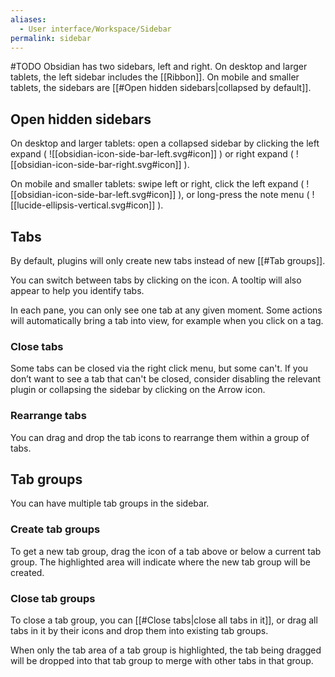 ```yaml
---
aliases:
  - User interface/Workspace/Sidebar
permalink: sidebar
---
```

#TODO
Obsidian has two sidebars, left and right. On desktop and larger tablets, the left sidebar includes the [[Ribbon]]. On mobile and smaller tablets, the sidebars are [[#Open hidden sidebars|collapsed by default]]. 

## Open hidden sidebars

On desktop and larger tablets: open a collapsed sidebar by clicking the left expand ( ![[obsidian-icon-side-bar-left.svg#icon]] ) or right expand ( ![[obsidian-icon-side-bar-right.svg#icon]] ).

On mobile and smaller tablets: swipe left or right, click the left expand ( ![[obsidian-icon-side-bar-left.svg#icon]] ), or long-press the note menu ( ![[lucide-ellipsis-vertical.svg#icon]] ).

## Tabs

By default, plugins will only create new tabs instead of new [[#Tab groups]].

You can switch between tabs by clicking on the icon. A tooltip will also appear to help you identify tabs.

In each pane, you can only see one tab at any given moment. Some actions will automatically bring a tab into view, for example when you click on a tag.

### Close tabs

Some tabs can be closed via the right click menu, but some can't. If you don’t want to see a tab that can't be closed, consider disabling the relevant plugin or collapsing the sidebar by clicking on the Arrow icon.

### Rearrange tabs

You can drag and drop the tab icons to rearrange them within a group of tabs.

## Tab groups

You can have multiple tab groups in the sidebar.

### Create tab groups

To get a new tab group, drag the icon of a tab above or below a current tab group. The highlighted area will indicate where the new tab group will be created.

### Close tab groups

To close a tab group, you can [[#Close tabs|close all tabs in it]], or drag all tabs in it by their icons and drop them into existing tab groups.

When only the tab area of a tab group is highlighted, the tab being dragged will be dropped into that tab group to merge with other tabs in that group.
